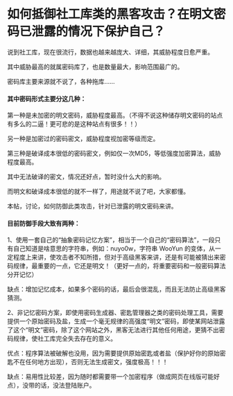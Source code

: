 # 如何抵御社工库类的黑客攻击？在明文密码已泄露的情况下保护自己？


说到社工库，现在很流行，数据也越来越庞大、详细，其威胁程度日愈严重。

其中威胁最高的就属密码库了，也是数量最大，影响范围最广的。

密码库主要来源就不说了，各种拖库……

#### 其中密码形式主要分这几种：

第一种是未加密的明文密码，威胁程度最高。（不得不说这种储存明文密码的站点有多么的二逼！更可悲的是这种站点有很多！！）

另一种是加密过的密码密文，威胁程度视加密等级而定。

第三种是破译成本很低的密码密文，例如仅一次MD5，等低强度加密算法，威胁程度最高。

其中无法破译的密文，情况还好点，暂时没什么大的影响。

而明文和破译成本很低的就不一样了，用途就不说了吧，大家都懂。

本帖，讨论，如何防御此类攻击，针对已泄露的明文密码来讲。

#### 目前防御手段大致有两种：

1、使用一套自己的“抽象密码记忆方案”，相当于一个自己的“密码算法”，一段只有自己知道是啥意思的字符串，例如：nuyo0w，字符串 WooYun 的变体，从一定程度上来讲，使攻击者不知所措，但对于高级黑客来讲，还是有可能被猜出来密码规律，最重要的一点，它还是明文！（更好一点的，将重要密码和一般密码算法分开记忆）

缺点：增加记忆成本，如果多个密码的话，最后会很混乱，而且无法防止高级黑客猜测。

2、非记忆密码方案，即使用密码生成器、密匙管理器之类的密码处理工具，需要提供一个原始密码及盐，生成一个毫无规律的高强度“明文”密码，即使某网站泄露了这个“明文”密码，除了这个网站之外，黑客无法进行其他任何用途，更猜不出密码规律，使社工库完全失去存在的意义。

优点：程序算法被破解也没用，因为需要提供原始密匙或者盐（保护好你的原始密匙不在任何地方出现），否则无法生成密文，强度极高！！！

缺点：易用性比较差，因为随时都需要带一个加密程序（做成网页在线版可能好点），没带的话，没法登陆账户。